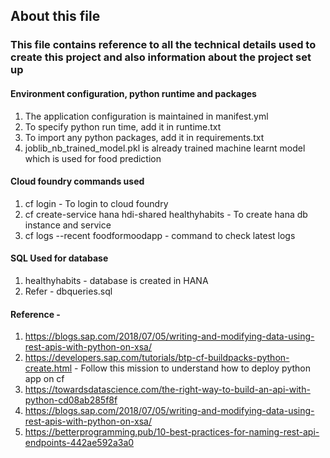 ## About this file

### This file contains reference to all the technical details used to create this project and also information about the project set up

#### Environment configuration, python runtime and packages

1. The application configuration is maintained in manifest.yml
2. To specify python run time, add it in runtime.txt
3. To import any python packages, add it in requirements.txt
4. joblib_nb_trained_model.pkl is already trained machine learnt model which is used for food prediction

#### Cloud foundry commands used
1. cf login - To login to cloud foundry
2. cf create-service hana hdi-shared healthyhabits - To create hana db instance and service
3. cf logs --recent foodformoodapp - command to check latest logs

#### SQL Used for database

1. healthyhabits - database is created in HANA
2. Refer - dbqueries.sql

#### Reference - 
 1. https://blogs.sap.com/2018/07/05/writing-and-modifying-data-using-rest-apis-with-python-on-xsa/
 2. https://developers.sap.com/tutorials/btp-cf-buildpacks-python-create.html - Follow this mission to understand how to deploy python app on cf
 3. https://towardsdatascience.com/the-right-way-to-build-an-api-with-python-cd08ab285f8f
 4. https://blogs.sap.com/2018/07/05/writing-and-modifying-data-using-rest-apis-with-python-on-xsa/
 5. https://betterprogramming.pub/10-best-practices-for-naming-rest-api-endpoints-442ae592a3a0